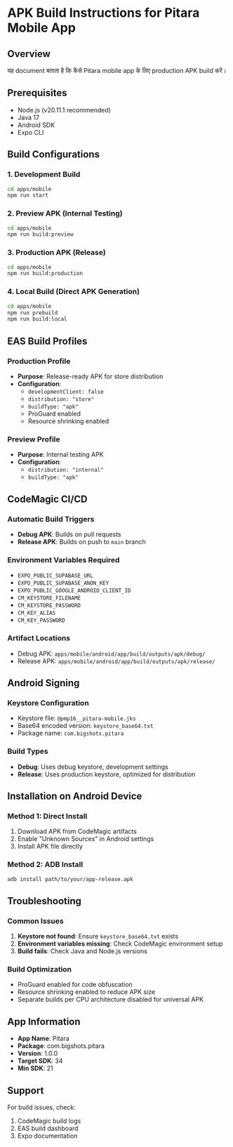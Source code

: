 # APK Build Instructions for Pitara Mobile App

## Overview
यह document बताता है कि कैसे Pitara mobile app के लिए production APK build करें।

## Prerequisites
- Node.js (v20.11.1 recommended)
- Java 17
- Android SDK
- Expo CLI

## Build Configurations

### 1. Development Build
```bash
cd apps/mobile
npm run start
```

### 2. Preview APK (Internal Testing)
```bash
cd apps/mobile
npm run build:preview
```

### 3. Production APK (Release)
```bash
cd apps/mobile
npm run build:production
```

### 4. Local Build (Direct APK Generation)
```bash
cd apps/mobile
npm run prebuild
npm run build:local
```

## EAS Build Profiles

### Production Profile
- **Purpose**: Release-ready APK for store distribution
- **Configuration**: 
  - `developmentClient: false`
  - `distribution: "store"`
  - `buildType: "apk"`
  - ProGuard enabled
  - Resource shrinking enabled

### Preview Profile  
- **Purpose**: Internal testing APK
- **Configuration**:
  - `distribution: "internal"`
  - `buildType: "apk"`

## CodeMagic CI/CD

### Automatic Build Triggers
- **Debug APK**: Builds on pull requests
- **Release APK**: Builds on push to `main` branch

### Environment Variables Required
- `EXPO_PUBLIC_SUPABASE_URL`
- `EXPO_PUBLIC_SUPABASE_ANON_KEY`
- `EXPO_PUBLIC_GOOGLE_ANDROID_CLIENT_ID`
- `CM_KEYSTORE_FILENAME`  
- `CM_KEYSTORE_PASSWORD`
- `CM_KEY_ALIAS`
- `CM_KEY_PASSWORD`

### Artifact Locations
- Debug APK: `apps/mobile/android/app/build/outputs/apk/debug/`
- Release APK: `apps/mobile/android/app/build/outputs/apk/release/`

## Android Signing

### Keystore Configuration
- Keystore file: `@pmp16__pitara-mobile.jks`
- Base64 encoded version: `keystore_base64.txt`
- Package name: `com.bigshots.pitara`

### Build Types
- **Debug**: Uses debug keystore, development settings
- **Release**: Uses production keystore, optimized for distribution

## Installation on Android Device

### Method 1: Direct Install
1. Download APK from CodeMagic artifacts
2. Enable "Unknown Sources" in Android settings
3. Install APK file directly

### Method 2: ADB Install
```bash
adb install path/to/your/app-release.apk
```

## Troubleshooting

### Common Issues
1. **Keystore not found**: Ensure `keystore_base64.txt` exists
2. **Environment variables missing**: Check CodeMagic environment setup
3. **Build fails**: Check Java and Node.js versions

### Build Optimization
- ProGuard enabled for code obfuscation
- Resource shrinking enabled to reduce APK size  
- Separate builds per CPU architecture disabled for universal APK

## App Information
- **App Name**: Pitara
- **Package**: com.bigshots.pitara
- **Version**: 1.0.0
- **Target SDK**: 34
- **Min SDK**: 21

## Support
For build issues, check:
1. CodeMagic build logs
2. EAS build dashboard
3. Expo documentation 